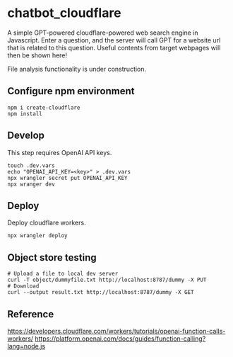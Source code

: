 # chatbot_cloudflare
A simple GPT-powered cloudflare-powered web search engine in Javascript. 
Enter a question, and the server will call GPT for a website url that is related to this question. 
Useful contents from target webpages will then be shown here!

File analysis functionality is under construction. 
## Configure npm environment
```
npm i create-cloudflare
npm install
```
## Develop
This step requires OpenAI API keys.
```
touch .dev.vars
echo "OPENAI_API_KEY=<key>" > .dev.vars
npx wrangler secret put OPENAI_API_KEY
npx wranger dev
```
## Deploy
Deploy cloudflare workers.
```
npx wrangler deploy
```
## Object store testing
```
# Upload a file to local dev server
curl -T object/dummyfile.txt http://localhost:8787/dummy -X PUT 
# Download
curl --output result.txt http://localhost:8787/dummy -X GET 
```      
## Reference
https://developers.cloudflare.com/workers/tutorials/openai-function-calls-workers/
https://platform.openai.com/docs/guides/function-calling?lang=node.js

